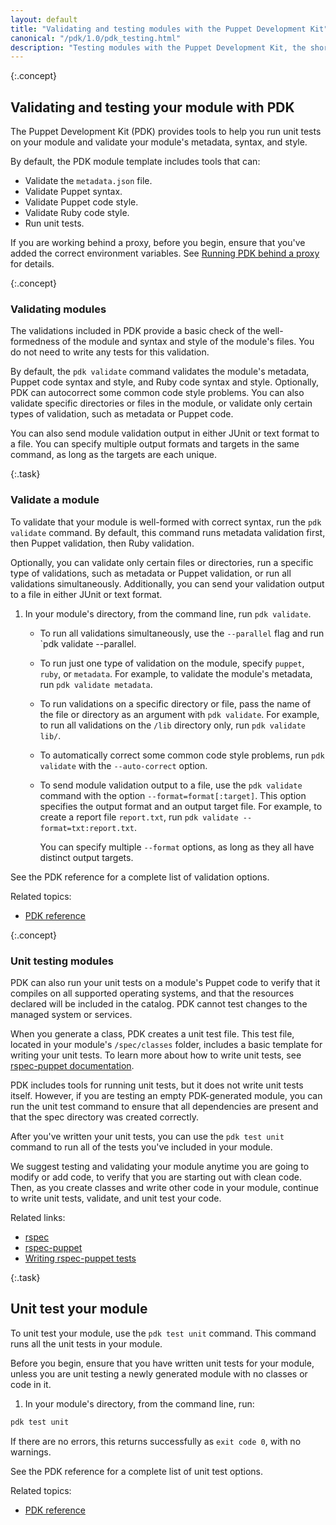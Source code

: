 ```yaml
---
layout: default
title: "Validating and testing modules with the Puppet Development Kit"
canonical: "/pdk/1.0/pdk_testing.html"
description: "Testing modules with the Puppet Development Kit, the shortest path to developing better Puppet code."
---
```


{:.concept}
## Validating and testing your module with PDK

The Puppet Development Kit (PDK) provides tools to help you run unit tests on your module and validate your module's metadata, syntax, and style.

By default, the PDK module template includes tools that can:

* Validate the `metadata.json` file.
* Validate Puppet syntax.
* Validate Puppet code style.
* Validate Ruby code style.
* Run unit tests.

If you are working behind a proxy, before you begin, ensure that you've added the correct environment variables. See [Running PDK behind a proxy](./pdk_install.html#running-pdk-behind-a-proxy) for details.

{:.concept}
### Validating modules

The validations included in PDK provide a basic check of the well-formedness of the module and syntax and style of the module's files. You do not need to write any tests for this validation.

By default, the `pdk validate` command validates the module's metadata, Puppet code syntax and style, and Ruby code syntax and style. Optionally, PDK can autocorrect some common code style problems. You can also validate specific directories or files in the module, or validate only certain types of validation, such as metadata or Puppet code.

You can also send module validation output in either JUnit or text format to a file. You can specify multiple output formats and targets in the same command, as long as the targets are each unique.

{:.task}
### Validate a module

To validate that your module is well-formed with correct syntax, run the `pdk validate` command. By default, this command runs metadata validation first, then Puppet validation, then Ruby validation. 

Optionally, you can validate only certain files or directories, run a specific type of validations, such as metadata or Puppet validation, or run all validations simultaneously. Additionally, you can send your validation output to a file in either JUnit or text format.

1. In your module's directory, from the command line, run `pdk validate`.

   * To run all validations simultaneously, use the `--parallel` flag and run `pdk validate --parallel.

   * To run just one type of validation on the module, specify `puppet`, `ruby`, or `metadata`. For example, to validate the module's metadata, run `pdk validate metadata`.
   
   * To run validations on a specific directory or file, pass the name of the file or directory as an argument with `pdk validate`. For example, to run all validations on the `/lib` directory only, run `pdk validate lib/`.

   * To automatically correct some common code style problems, run `pdk validate` with the `--auto-correct` option.

   * To send module validation output to a file, use the `pdk validate` command with the option `--format=format[:target]`. This option specifies the output format and an output target file. For example, to create a report file `report.txt`, run `pdk validate --format=txt:report.txt`.

     You can specify multiple `--format` options, as long as they all have distinct output targets.

   

See the PDK reference for a complete list of validation options.

Related topics:

* [PDK reference](./pdk_reference)

{:.concept}
### Unit testing modules

PDK can also run your unit tests on a module's Puppet code to verify that it compiles on all supported operating systems, and that the resources declared will be included in the catalog. PDK cannot test changes to the managed system or services.

When you generate a class, PDK creates a unit test file. This test file, located in your module's `/spec/classes` folder, includes a basic template for writing your unit tests. To learn more about how to write unit tests, see [rspec-puppet documentation](http://rspec-puppet.com/tutorial/).

PDK includes tools for running unit tests, but it does not write unit tests itself. However, if you are testing an empty PDK-generated module, you can run the unit test command to ensure that all dependencies are present and that the spec directory was created correctly. 

After you've written your unit tests, you can use the `pdk test unit` command to run all of the tests you've included in your module.

We suggest testing and validating your module anytime you are going to modify or add code, to verify that you are starting out with clean code. Then, as you create classes and write other code in your module, continue to write unit tests, validate, and unit test your code.

Related links:

* [rspec](http://rspec.info/)
* [rspec-puppet](https://github.com/rodjek/rspec-puppet/)
* [Writing rspec-puppet tests](http://rspec-puppet.com/tutorial/)


{:.task}
## Unit test your module

To unit test your module, use the `pdk test unit` command. This command runs all the unit tests in your module.

Before you begin, ensure that you have written unit tests for your module, unless you are unit testing a newly generated module with no classes or code in it.

1. In your module's directory, from the command line, run:

``` bash
pdk test unit
```

If there are no errors, this returns successfully as `exit code 0`, with no warnings.

See the PDK reference for a complete list of unit test options.

Related topics:

* [PDK reference](./pdk_reference)


